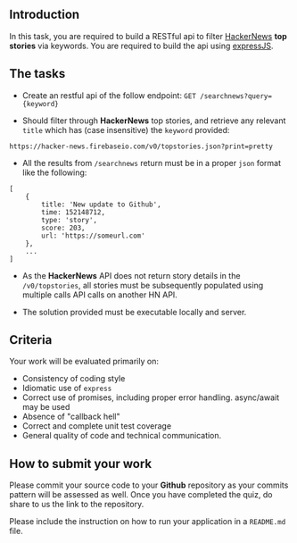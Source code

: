 ## Introduction

In this task, you are required to build a RESTful api to filter [HackerNews](https://github.com/HackerNews/API) __top stories__ via keywords. You are required to build the api using [expressJS](https://expressjs.com/).


## The tasks

* Create an restful api of the follow endpoint:
`GET /searchnews?query={keyword}`

* Should filter through __HackerNews__ top stories, and retrieve any relevant `title` which has (case insensitive) the `keyword` provided:
```
https://hacker-news.firebaseio.com/v0/topstories.json?print=pretty
```

* All the results from `/searchnews` return must be in a proper `json` format like the following:
```
[
	{
		title: 'New update to Github',
		time: 152148712,
		type: 'story',
		score: 203,
		url: 'https://someurl.com'
	},
	...
]
```

* As the __HackerNews__ API does not return story details in the `/v0/topstories`, all stories must be subsequently populated using multiple calls API calls on another HN API.

* The solution provided must be executable locally and server.


## Criteria

Your work will be evaluated primarily on:

* Consistency of coding style
* Idiomatic use of `express`
* Correct use of promises, including proper error handling. async/await may be used
* Absence of "callback hell"
* Correct and complete unit test coverage
* General quality of code and technical communication.

## How to submit your work

Please commit your source code to your **Github** repository as your commits pattern will be assessed as well. Once you have completed the quiz, do share to us the link to the repository.

Please include the instruction on how to run your application in a `README.md` file.